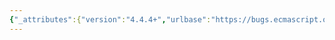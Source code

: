 ```yaml
---
{"_attributes":{"version":"4.4.4+","urlbase":"https://bugs.ecmascript.org/","maintainer":"dherman@mozilla.com"},"bug":{"bug_id":2808,"creation_ts":"2014-05-03 10:13:00 -0700","short_desc":"25.4.1.5.1: \"unitialized\"","delta_ts":"2014-06-01 00:27:09 -0700","product":"Draft for 6th Edition","component":"editorial issue","version":"Rev 24: April 27, 2014 Draft","rep_platform":"All","op_sys":"All","bug_status":"RESOLVED","resolution":"FIXED","priority":"Normal","bug_severity":"normal","everconfirmed":true,"reporter":{"uid":"jmdyck","name":"Michael Dyck"},"assigned_to":{"uid":"allen","name":"Allen Wirfs-Brock"},"long_desc":[{"commentid":8108,"comment_count":0,"who":{"uid":"jmdyck","name":"Michael Dyck"},"bug_when":"2014-05-03 10:13:36 -0700","thetext":"In 25.4.1.5.1 \"CreatePromiseCapabilityRecord( promise, constructor )\":\n\n25.4.1.5.1 / step 1:\nAssert: /promise/ is an unitialized object created as if by invoking ...\n    s|unitialized|initialized| ?"},{"commentid":8216,"comment_count":1,"who":{"uid":"allen","name":"Allen Wirfs-Brock"},"bug_when":"2014-05-07 19:30:04 -0700","thetext":"fixed in rev25 editor's draft"},{"commentid":8726,"comment_count":2,"who":{"uid":"jmdyck","name":"Michael Dyck"},"bug_when":"2014-06-01 00:27:09 -0700","thetext":"confirmed fixed."}]}}
---
```

